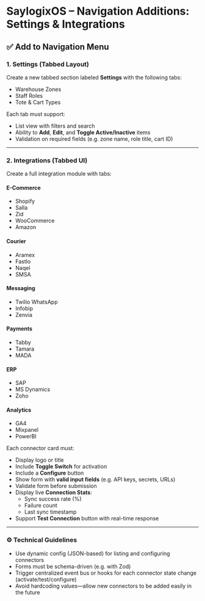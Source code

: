 
# SaylogixOS – Navigation Additions: Settings & Integrations

## ✅ Add to Navigation Menu

### 1. Settings (Tabbed Layout)
Create a new tabbed section labeled **Settings** with the following tabs:
- Warehouse Zones
- Staff Roles
- Tote & Cart Types

Each tab must support:
- List view with filters and search
- Ability to **Add**, **Edit**, and **Toggle Active/Inactive** items
- Validation on required fields (e.g. zone name, role title, cart ID)

---

### 2. Integrations (Tabbed UI)
Create a full integration module with tabs:

#### E-Commerce
- Shopify
- Salla
- Zid
- WooCommerce
- Amazon

#### Courier
- Aramex
- Fastlo
- Naqel
- SMSA

#### Messaging
- Twilio WhatsApp
- Infobip
- Zenvia

#### Payments
- Tabby
- Tamara
- MADA

#### ERP
- SAP
- MS Dynamics
- Zoho

#### Analytics
- GA4
- Mixpanel
- PowerBI

Each connector card must:
- Display logo or title
- Include **Toggle Switch** for activation
- Include a **Configure** button
- Show form with **valid input fields** (e.g. API keys, secrets, URLs)
- Validate form before submission
- Display live **Connection Stats**:
  - Sync success rate (%)
  - Failure count
  - Last sync timestamp
- Support **Test Connection** button with real-time response

---

### ⚙️ Technical Guidelines
- Use dynamic config (JSON-based) for listing and configuring connectors
- Forms must be schema-driven (e.g. with Zod)
- Trigger centralized event bus or hooks for each connector state change (activate/test/configure)
- Avoid hardcoding values—allow new connectors to be added easily in the future
